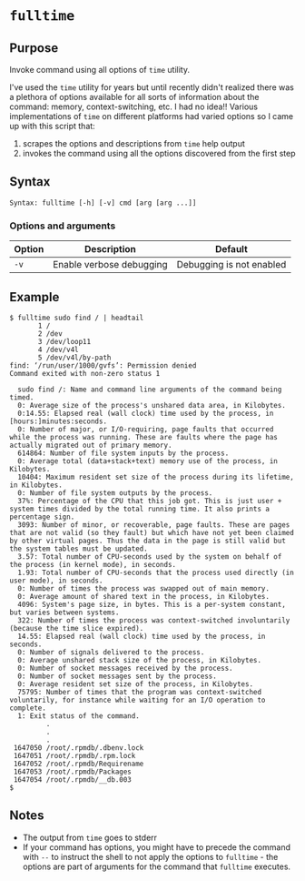 # `fulltime`

## Purpose
Invoke command using all options of `time` utility.

I've used the `time` utility for years but until recently didn't realized there was a plethora of options available for all sorts of information about the command: memory, context-switching, etc.  I had no idea!!  Various implementations of `time` on different platforms had varied options so I came up with this script that:

  1. scrapes the options and descriptions from `time` help output
  1. invokes the command using all the options discovered from the first step

## Syntax
```
Syntax: fulltime [-h] [-v] cmd [arg [arg ...]]
```

### Options and arguments
| Option | Description | Default |
| ------ | ----------- | ------- |
|  `-v`  | Enable verbose debugging | Debugging is not enabled |

## Example

```
$ fulltime sudo find / | headtail
       1 /
       2 /dev
       3 /dev/loop11
       4 /dev/v4l
       5 /dev/v4l/by-path
find: ‘/run/user/1000/gvfs’: Permission denied
Command exited with non-zero status 1

  sudo find /: Name and command line arguments of the command being timed.
  0: Average size of the process's unshared data area, in Kilobytes.
  0:14.55: Elapsed real (wall clock) time used by the process, in [hours:]minutes:seconds.
  0: Number of major, or I/O-requiring, page faults that occurred while the process was running. These are faults where the page has actually migrated out of primary memory.
  614864: Number of file system inputs by the process.
  0: Average total (data+stack+text) memory use of the process, in Kilobytes.
  10404: Maximum resident set size of the process during its lifetime, in Kilobytes.
  0: Number of file system outputs by the process.
  37%: Percentage of the CPU that this job got. This is just user + system times divided by the total running time. It also prints a percentage sign.
  3093: Number of minor, or recoverable, page faults. These are pages that are not valid (so they fault) but which have not yet been claimed by other virtual pages. Thus the data in the page is still valid but the system tables must be updated.
  3.57: Total number of CPU-seconds used by the system on behalf of the process (in kernel mode), in seconds.
  1.93: Total number of CPU-seconds that the process used directly (in user mode), in seconds.
  0: Number of times the process was swapped out of main memory.
  0: Average amount of shared text in the process, in Kilobytes.
  4096: System's page size, in bytes. This is a per-system constant, but varies between systems.
  322: Number of times the process was context-switched involuntarily (because the time slice expired).
  14.55: Elapsed real (wall clock) time used by the process, in seconds.
  0: Number of signals delivered to the process.
  0: Average unshared stack size of the process, in Kilobytes.
  0: Number of socket messages received by the process.
  0: Number of socket messages sent by the process.
  0: Average resident set size of the process, in Kilobytes.
  75795: Number of times that the program was context-switched voluntarily, for instance while waiting for an I/O operation to complete.
  1: Exit status of the command.
         .
         .
         .
 1647050 /root/.rpmdb/.dbenv.lock
 1647051 /root/.rpmdb/.rpm.lock
 1647052 /root/.rpmdb/Requirename
 1647053 /root/.rpmdb/Packages
 1647054 /root/.rpmdb/__db.003
$
```

## Notes

- The output from `time` goes to stderr
- If your command has options, you might have to precede the command with `--` to instruct the shell to not apply the options to `fulltime` - the options are part of arguments for the command that `fulltime` executes.
